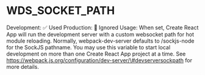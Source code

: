 WDS\_SOCKET\_PATH
=================

Development: ✅ Used Production: 🚫 Ignored Usage: When set, Create React App will run the development server with a custom websocket path for hot module reloading. Normally, webpack-dev-server defaults to /sockjs-node for the SockJS pathname. You may use this variable to start local development on more than one Create React App project at a time. See https://webpack.js.org/configuration/dev-server/\#devserversockpath for more details.
